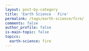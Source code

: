 ```yaml
---
layout: post-by-category
title: 'Earth Science - Fire'
permalink: /tags/earth-science/fire/
comments: false
author_profile: false
is-main-topic: false
topics:
  earth-science: fire
---
```


